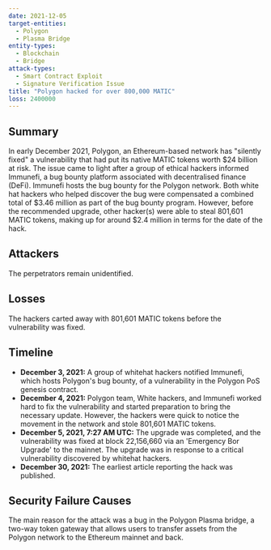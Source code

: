 ```yaml
---
date: 2021-12-05
target-entities:
  - Polygon
  - Plasma Bridge
entity-types:
  - Blockchain
  - Bridge
attack-types:
  - Smart Contract Exploit
  - Signature Verification Issue
title: "Polygon hacked for over 800,000 MATIC"
loss: 2400000
---
```


## Summary

In early December 2021, Polygon, an Ethereum-based network has "silently fixed" a vulnerability that had put its native MATIC tokens worth $24 billion at risk. The issue came to light after a group of ethical hackers informed Immunefi, a bug bounty platform associated with decentralised finance (DeFi). Immunefi hosts the bug bounty for the Polygon network. Both white hat hackers who helped discover the bug were compensated a combined total of $3.46 million as part of the bug bounty program. However, before the recommended upgrade, other hacker(s) were able to steal 801,601 MATIC tokens, making up for around $2.4 million in terms for the date of the hack.

## Attackers

The perpetrators remain unidentified.

## Losses

The hackers carted away with 801,601 MATIC tokens before the vulnerability was fixed.

## Timeline

- **December 3, 2021:** A group of whitehat hackers notified Immunefi, which hosts Polygon's bug bounty, of a vulnerability in the Polygon PoS genesis contract.
- **December 4, 2021:** Polygon team, White hackers, and Immunefi worked hard to fix the vulnerability and started preparation to bring the necessary update. However, the hackers were quick to notice the movement in the network and stole 801,601 MATIC tokens.
- **December 5, 2021, 7:27 AM UTC:** The upgrade was completed, and the vulnerability was fixed at block 22,156,660 via an 'Emergency Bor Upgrade' to the mainnet. The upgrade was in response to a critical vulnerability discovered by whitehat hackers.
- **December 30, 2021:** The earliest article reporting the hack was published.

## Security Failure Causes

The main reason for the attack was a bug in the Polygon Plasma bridge, a two-way token gateway that allows users to transfer assets from the Polygon network to the Ethereum mainnet and back.
